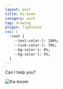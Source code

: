 ```yaml
---
layout: post
title: Ka-boom
category: work
tag: drawing
plugin: lightense
css: |
  :root {
    --text-color-l: 100%;
    --link-color-l: 70%;
    --bg-color-s: 0%;
    --bg-color-l: 5%;
  }
---
```


Can I help you?

<p><img src="{{ site.file }}/work/ka_boom.jpg" alt="Ka-boom" data-lightense-background="#050505"></p>
